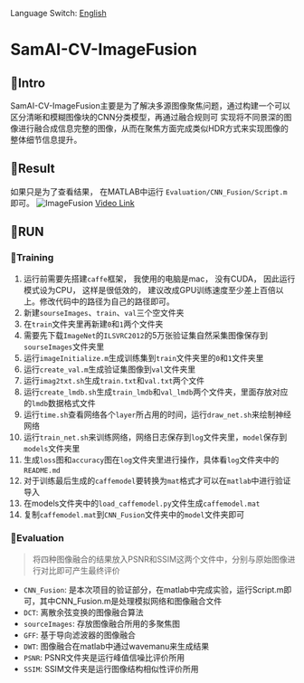 Language Switch: [English](./README.md)
# SamAI-CV-ImageFusion
## 🍧Intro
SamAI-CV-ImageFusion主要是为了解决多源图像聚焦问题，通过构建一个可以区分清晰和模糊图像块的CNN分类模型，再通过融合规则可 实现将不同景深的图像进行融合成信息完整的图像，从而在聚焦方面完成类似HDR方式来实现图像的整体细节信息提升。
## 🍧Result
如果只是为了查看结果， 在MATLAB中运行 `Evaluation/CNN_Fusion/Script.m` 即可。
![ImageFusion](https://cdn.nlark.com/yuque/0/2021/gif/437349/1630327292873-edcae938-1ed2-44ff-957a-13b7abdeff27.gif)
[Video Link](https://cloud.video.taobao.com/play/u/437349/p/1/d/hd/e/6/t/1/324831602650.mp4?auth_key=YXBwX2tleT04MDAwMDAwMTImYXV0aF9pbmZvPXsidGltZXN0YW1wRW5jcnlwdGVkIjoiYjhjOTllMDBlNjQwOTEyNWJhNmQxYjY1MzU0N2ExODgifSZkdXJhdGlvbj0mdGltZXN0YW1wPTE2MzAzNDI4Mjg=)
## 🍧RUN
### 🔖Training
1. 运行前需要先搭建`caffe`框架， 我使用的电脑是mac， 没有CUDA， 因此运行模式设为CPU， 这样是很低效的， 建议改成GPU训练速度至少差上百倍以上。修改代码中的路径为自己的路径即可。
2. 新建`sourseImages`、`train`、`val`三个空文件夹
3. 在`train`文件夹里再新建`0`和`1`两个文件夹
4. 需要先下载`ImageNet`的`ILSVRC2012`的5万张验证集自然采集图像保存到`sourseImages`文件夹里
5. 运行`imageInitialize.m`生成训练集到`train`文件夹里的`0`和`1`文件夹里
6. 运行`create_val.m`生成验证集图像到`val`文件夹里
7. 运行`imag2txt.sh`生成`train.txt`和`val.txt`两个文件
8. 运行`create_lmdb.sh`生成`train_lmdb`和`val_lmdb`两个文件夹，里面存放对应的`lmdb`数据格式文件
9. 运行`time.sh`查看网络各个`layer`所占用的时间，运行`draw_net.sh`来绘制神经网络
10. 运行`train_net.sh`来训练网络，网络日志保存到`log`文件夹里，`model`保存到`models`文件夹里
11. 生成`loss`图和`accuracy`图在`log`文件夹里进行操作，具体看`log`文件夹中的`README.md`
12. 对于训练最后生成的`caffemodel`要转换为`mat`格式才可以在`matlab`中进行验证导入
13. 在models文件夹中的`load_caffemodel.py`文件生成`caffemodel.mat`
14. 复制`caffemodel.mat`到`CNN_Fusion`文件夹中的`model`文件夹即可
### 🔖Evaluation
> 将四种图像融合的结果放入PSNR和SSIM这两个文件中，分别与原始图像进行对比即可产生最终评价
* `CNN_Fusion`: 是本次项目的验证部分，在matlab中完成实验，运行Script.m即可，其中CNN_Fusion.m是处理模拟网络和图像融合文件
* `DCT`: 离散余弦变换的图像融合算法
* `sourceImages`: 存放图像融合所用的多聚焦图
* `GFF`: 基于导向滤波器的图像融合
* `DWT`: 图像融合在matlab中通过wavemanu来生成结果
* `PSNR`: PSNR文件夹是运行峰值信噪比评价所用
* `SSIM`: SSIM文件夹是运行图像结构相似性评价所用